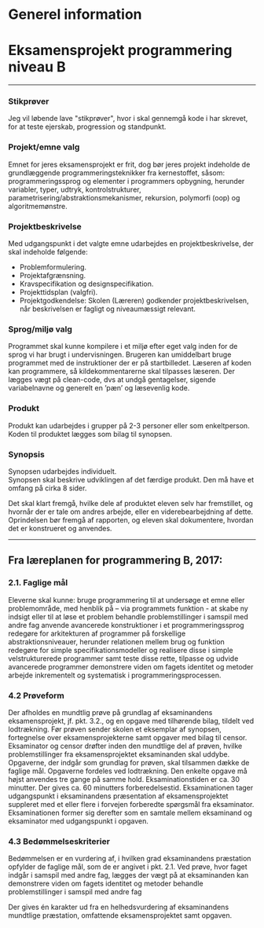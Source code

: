 # Generel information
# Eksamensprojekt programmering niveau B

-------------------------------------------------------------------------------------------------

### Stikprøver

Jeg vil løbende lave "stikprøver", hvor i skal gennemgå kode i har skrevet, for at teste ejerskab, progression og standpunkt.

### Projekt/emne valg
Emnet for jeres eksamensprojekt er frit, dog bør jeres projekt indeholde de grundlæggende programmeringsteknikker fra kernestoffet, såsom: programmeringssprog og elementer i programmers opbygning, herunder variabler, typer, udtryk, kontrolstrukturer,
parametrisering/abstraktionsmekanismer, rekursion, polymorfi (oop) og algoritmemønstre.   

### Projektbeskrivelse
Med udgangspunkt i det valgte emne udarbejdes en projektbeskrivelse, der skal indeholde følgende:
- Problemformulering.
- Projektafgrænsning.
- Kravspecifikation og designspecifikation.
- Projekttidsplan (valgfri).
- Projektgodkendelse: Skolen (Læreren) godkender projektbeskrivelsen, når beskrivelsen er fagligt og niveaumæssigt relevant.

### Sprog/miljø valg
Programmet skal kunne kompilere i et miljø efter eget valg inden for de sprog vi har brugt i undervisningen. Brugeren kan umiddelbart bruge programmet med de instruktioner der er på startbilledet. Læseren af koden kan programmere, så kildekommentarerne skal tilpasses læseren. Der lægges vægt på clean-code, dvs at undgå gentagelser, sigende variabelnavne og generelt en ’pæn’ og læsevenlig kode.

### Produkt
Produkt kan udarbejdes i grupper på 2-3 personer eller som enkeltperson.
Koden til produktet lægges som bilag til synopsen.

### Synopsis
Synopsen udarbejdes individuelt.     
Synopsen skal beskrive udviklingen af det færdige produkt. Den må have et omfang på cirka 8 sider.

Det skal klart fremgå, hvilke dele af produktet eleven selv har fremstillet, og hvornår der er tale om
andres arbejde, eller en viderebearbejdning af dette. Oprindelsen bør fremgå af rapporten, og eleven skal dokumentere, hvordan det er konstrueret og anvendes.

-------------------------------------------------------------------------------------------------------

## Fra læreplanen for programmering B, 2017:

### 2.1. Faglige mål
Eleverne skal kunne:
bruge programmering til at undersøge et emne eller problemområde, med henblik på – via programmets funktion - at skabe ny indsigt eller til at løse et problem
behandle problemstillinger i samspil med andre fag
anvende avancerede konstruktioner i et programmeringssprog
redegøre for arkitekturen af programmer på forskellige abstraktionsniveauer, herunder relationen mellem brug og funktion
redegøre for simple specifikationsmodeller og realisere disse i simple velstrukturerede programmer samt teste disse
rette, tilpasse og udvide avancerede programmer
demonstrere viden om fagets identitet og metoder
arbejde inkrementelt og systematisk i programmeringsprocessen.

### 4.2 Prøveform
Der afholdes en mundtlig prøve på grundlag af eksaminandens eksamensprojekt, jf. pkt. 3.2., og en opgave med tilhørende bilag, tildelt ved lodtrækning.
Før prøven sender skolen et eksemplar af synopsen, fortegnelse over eksamensprojekterne samt opgaver med bilag til censor. Eksaminator og censor drøfter inden den mundtlige del af prøven, hvilke problemstillinger fra eksamensprojektet eksaminanden skal uddybe. Opgaverne, der indgår som grundlag for prøven, skal tilsammen dække de faglige mål. Opgaverne fordeles ved lodtrækning. Den enkelte opgave må højst anvendes tre gange på samme hold. Eksaminationstiden er ca. 30 minutter. Der gives ca. 60 minutters forberedelsestid. Eksaminationen tager udgangspunkt i eksaminandens præsentation af eksamensprojektet suppleret med et eller flere i forvejen forberedte spørgsmål fra eksaminator. Eksaminationen former sig derefter som en samtale mellem eksaminand og eksaminator med udgangspunkt i opgaven.

### 4.3 Bedømmelseskriterier
Bedømmelsen er en vurdering af, i hvilken grad eksaminandens præstation opfylder de faglige mål, som de er angivet i pkt. 2.1.
Ved prøve, hvor faget indgår i samspil med andre fag, lægges der vægt på at eksaminanden kan
demonstrere viden om fagets identitet og metoder
behandle problemstillinger i samspil med andre fag

Der gives én karakter ud fra en helhedsvurdering af eksaminandens mundtlige præstation, omfattende eksamensprojektet samt opgaven.
